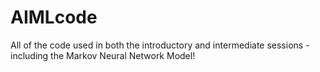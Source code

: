 # AIMLcode
All of the code used in both the introductory and intermediate sessions - including the Markov Neural Network Model!
